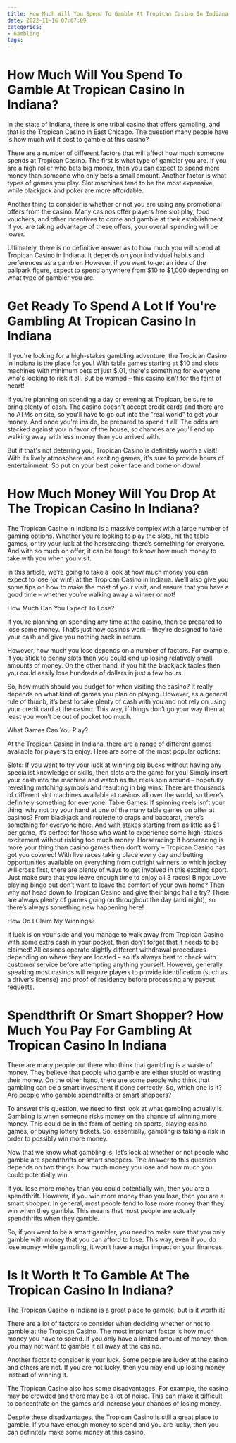 ```yaml
---
title: How Much Will You Spend To Gamble At Tropican Casino In Indiana 
date: 2022-11-16 07:07:09
categories:
- Gambling
tags:
---
```



#  How Much Will You Spend To Gamble At Tropican Casino In Indiana? 

In the state of Indiana, there is one tribal casino that offers gambling, and that is the Tropican Casino in East Chicago. The question many people have is how much will it cost to gamble at this casino? 

There are a number of different factors that will affect how much someone spends at Tropican Casino. The first is what type of gambler you are. If you are a high roller who bets big money, then you can expect to spend more money than someone who only bets a small amount. Another factor is what types of games you play. Slot machines tend to be the most expensive, while blackjack and poker are more affordable. 

Another thing to consider is whether or not you are using any promotional offers from the casino. Many casinos offer players free slot play, food vouchers, and other incentives to come and gamble at their establishment. If you are taking advantage of these offers, your overall spending will be lower. 

Ultimately, there is no definitive answer as to how much you will spend at Tropican Casino in Indiana. It depends on your individual habits and preferences as a gambler. However, if you want to get an idea of the ballpark figure, expect to spend anywhere from $10 to $1,000 depending on what type of gambler you are.

#  Get Ready To Spend A Lot If You're Gambling At Tropican Casino In Indiana 

If you're looking for a high-stakes gambling adventure, the Tropican Casino in Indiana is the place for you! With table games starting at $10 and slots machines with minimum bets of just $.01, there's something for everyone who's looking to risk it all. But be warned – this casino isn't for the faint of heart!

If you're planning on spending a day or evening at Tropican, be sure to bring plenty of cash. The casino doesn't accept credit cards and there are no ATMs on site, so you'll have to go out into the "real world" to get your money. And once you're inside, be prepared to spend it all! The odds are stacked against you in favor of the house, so chances are you'll end up walking away with less money than you arrived with.

But if that's not deterring you, Tropican Casino is definitely worth a visit! With its lively atmosphere and exciting games, it's sure to provide hours of entertainment. So put on your best poker face and come on down!

#  How Much Money Will You Drop At The Tropican Casino In Indiana? 

The Tropican Casino in Indiana is a massive complex with a large number of gaming options. Whether you’re looking to play the slots, hit the table games, or try your luck at the horseracing, there’s something for everyone. And with so much on offer, it can be tough to know how much money to take with you when you visit.

In this article, we’re going to take a look at how much money you can expect to lose (or win!) at the Tropican Casino in Indiana. We’ll also give you some tips on how to make the most of your visit, and ensure that you have a good time – whether you’re walking away a winner or not!

How Much Can You Expect To Lose?

If you’re planning on spending any time at the casino, then be prepared to lose some money. That’s just how casinos work – they’re designed to take your cash and give you nothing back in return.

However, how much you lose depends on a number of factors. For example, if you stick to penny slots then you could end up losing relatively small amounts of money. On the other hand, if you hit the blackjack tables then you could easily lose hundreds of dollars in just a few hours.

So, how much should you budget for when visiting the casino? It really depends on what kind of games you plan on playing. However, as a general rule of thumb, it’s best to take plenty of cash with you and not rely on using your credit card at the casino. This way, if things don’t go your way then at least you won’t be out of pocket too much.

What Games Can You Play?

At the Tropican Casino in Indiana, there are a range of different games available for players to enjoy. Here are some of the most popular options:

Slots: If you want to try your luck at winning big bucks without having any specialist knowledge or skills, then slots are the game for you! Simply insert your cash into the machine and watch as the reels spin around – hopefully revealing matching symbols and resulting in big wins. There are thousands of different slot machines available at casinos all over the world, so there’s definitely something for everyone. Table Games: If spinning reels isn’t your thing, why not try your hand at one of the many table games on offer at casinos? From blackjack and roulette to craps and baccarat, there’s something for everyone here. And with stakes starting from as little as $1 per game, it’s perfect for those who want to experience some high-stakes excitement without risking too much money. Horseracing: If horseracing is more your thing than casino games then don’t worry – Tropican Casino has got you covered! With live races taking place every day and betting opportunities available on everything from outright winners to which jockey will cross first, there are plenty of ways to get involved in this exciting sport. Just make sure that you leave enough time to enjoy all 3 races! Bingo: Love playing bingo but don’t want to leave the comfort of your own home? Then why not head down to Tropican Casino and give their bingo hall a try? There are always plenty of games going on throughout the day (and night), so there’s always something new happening here!

How Do I Claim My Winnings?

If luck is on your side and you manage to walk away from Tropican Casino with some extra cash in your pocket, then don’t forget that it needs to be claimed! All casinos operate slightly different withdrawal procedures depending on where they are located – so it’s always best to check with customer service before attempting anything yourself. However, generally speaking most casinos will require players to provide identification (such as a driver’s license) and proof of residency before processing any payout requests.

#  Spendthrift Or Smart Shopper? How Much You Pay For Gambling At Tropican Casino In Indiana 

There are many people out there who think that gambling is a waste of money. They believe that people who gamble are either stupid or wasting their money. On the other hand, there are some people who think that gambling can be a smart investment if done correctly. So, which one is it? Are people who gamble spendthrifts or smart shoppers?

To answer this question, we need to first look at what gambling actually is. Gambling is when someone risks money on the chance of winning more money. This could be in the form of betting on sports, playing casino games, or buying lottery tickets. So, essentially, gambling is taking a risk in order to possibly win more money.

Now that we know what gambling is, let’s look at whether or not people who gamble are spendthrifts or smart shoppers. The answer to this question depends on two things: how much money you lose and how much you could potentially win.

If you lose more money than you could potentially win, then you are a spendthrift. However, if you win more money than you lose, then you are a smart shopper. In general, most people tend to lose more money than they win when they gamble. This means that most people are actually spendthrifts when they gamble.

So, if you want to be a smart gambler, you need to make sure that you only gamble with money that you can afford to lose. This way, even if you do lose money while gambling, it won’t have a major impact on your finances.

#  Is It Worth It To Gamble At The Tropican Casino In Indiana?

The Tropican Casino in Indiana is a great place to gamble, but is it worth it?

There are a lot of factors to consider when deciding whether or not to gamble at the Tropican Casino. The most important factor is how much money you have to spend. If you only have a limited amount of money, then you may not want to gamble it all away at the casino.

Another factor to consider is your luck. Some people are lucky at the casino and others are not. If you are not lucky, then you may end up losing money instead of winning it.

The Tropican Casino also has some disadvantages. For example, the casino may be crowded and there may be a lot of noise. This can make it difficult to concentrate on the games and increase your chances of losing money.

Despite these disadvantages, the Tropican Casino is still a great place to gamble. If you have enough money to spend and you are lucky, then you can definitely make some money at this casino.